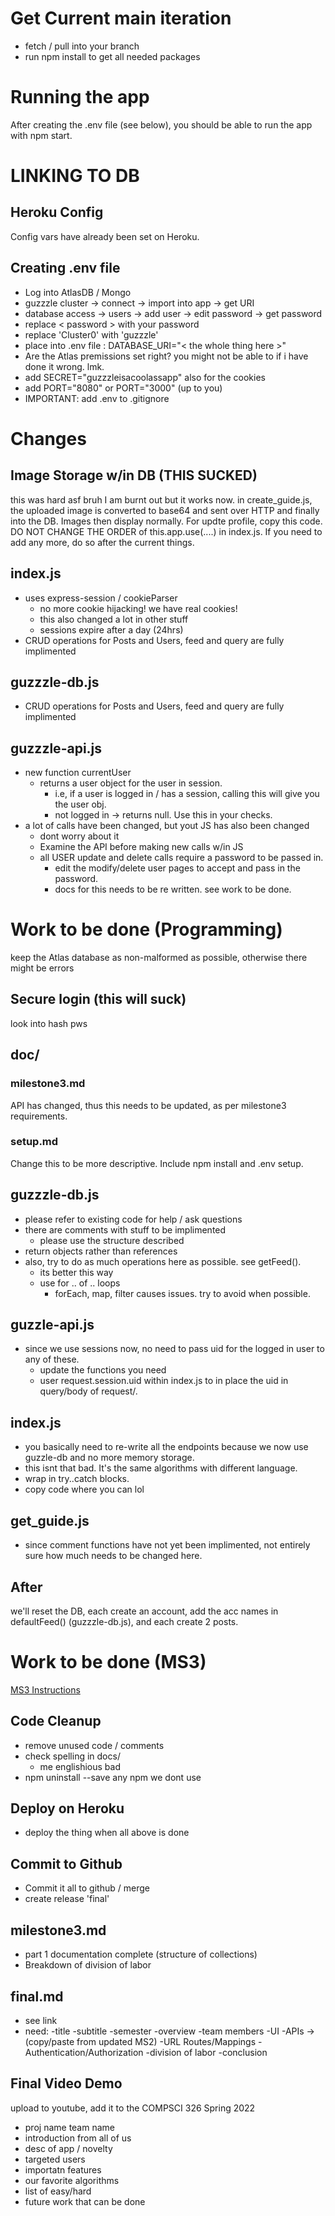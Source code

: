 # Get Current main iteration
- fetch / pull into your branch
- run npm install to get all needed packages
# Running the app
After creating the .env file (see below), you should be able to run the app with 
    npm start.

# LINKING TO DB
## Heroku Config
Config vars have already been set on Heroku.
## Creating .env file
- Log into AtlasDB / Mongo 
- guzzzle cluster -> connect -> import into app -> get URI
- database access -> users -> add user -> edit password -> get password
- replace < password > with your password
- replace 'Cluster0' with 'guzzzle'
- place into .env file : DATABASE_URI="< the whole thing here >"
- Are the Atlas premissions set right? you might not be able to if i have done it wrong. lmk.
- add SECRET="guzzzleisacoolassapp" also for the cookies 
- add PORT="8080" or PORT="3000" (up to you)
- IMPORTANT: add .env to .gitignore

# Changes
## Image Storage w/in DB (THIS SUCKED)
this was hard asf bruh I am burnt out but it works now. in create_guide.js, the uploaded image
is converted to base64 and sent over HTTP and finally into the DB. Images then display normally.
For updte profile, copy this code.
DO NOT CHANGE THE ORDER of this.app.use(....) in index.js. If you need to add any more, do so after
the current things. 
## index.js
- uses express-session / cookieParser
    - no more cookie hijacking! we have real cookies!
    - this also changed a lot in other stuff
    - sessions expire after a day (24hrs)
- CRUD operations for Posts and Users, feed and query are fully implimented
## guzzzle-db.js
- CRUD operations for Posts and Users, feed and query are fully implimented
## guzzzle-api.js
- new function currentUser
    - returns a user object for the user in session.
        - i.e, if a user is logged in / has a session, calling this will give you the user obj.
        - not logged in -> returns null. Use this in your checks.
- a lot of calls have been changed, but yout JS has also been changed
    - dont worry about it
    - Examine the API before making new calls w/in JS
    - all USER update and delete calls require a password to be passed in. 
        - edit the modify/delete user pages to accept and pass in the password.
        - docs for this needs to be re written. see work to be done.

# Work to be done (Programming)
keep the Atlas database as non-malformed as possible, otherwise there might be errors
## Secure login (this will suck)
look into hash pws
## doc/
### milestone3.md
API has changed, thus this needs to be updated, as per milestone3 requirements.
### setup.md
Change this to be more descriptive. Include npm install and .env setup.
## guzzzle-db.js
- please refer to existing code for help / ask questions
- there are comments with stuff to be implimented
    - please use the structure described
- return objects rather than references
- also, try to do as much operations here as possible. see getFeed().
    - its better this way
    - use for .. of .. loops 
        - forEach, map, filter causes issues. try to avoid when possible.
## guzzle-api.js
- since we use sessions now, no need to pass uid for the logged in user to any of these.
    - update the functions you need
    - user request.session.uid within index.js to in place the uid in query/body of request/.
## index.js
- you basically need to re-write all the endpoints because we now use guzzle-db and no more memory storage.
- this isnt that bad. It's the same algorithms with different language.
- wrap in try..catch blocks.
- copy code where you can lol
## get_guide.js
- since comment functions have not yet been implimented, not entirely sure how much needs to be changed here.
## After
we'll reset the DB, each create an account, add the acc names in defaultFeed() (guzzzle-db.js), and each create 2 posts.

# Work to be done (MS3)
[MS3 Instructions](https://docs.google.com/document/d/1-2zJJM-6HB0Xd9fPTUu4u-nnM-hNadf2pltNm-MKE8s/edit)
## Code Cleanup
- remove unused code / comments
- check spelling in docs/
    - me englishious bad
- npm uninstall --save any npm we dont use
## Deploy on Heroku
- deploy the thing when all above is done
## Commit to Github
- Commit it all to github / merge
- create release 'final'
## milestone3.md
- part 1 documentation complete (structure of collections)
- Breakdown of division of labor
## final.md
- see link
- need:
    -title
    -subtitle
    -semester
    -overview
    -team members
    -UI
    -APIs -> (copy/paste from updated MS2)
    -URL Routes/Mappings
    -Authentication/Authorization
    -division of labor
    -conclusion
## Final Video Demo
upload to youtube, add it to the COMPSCI 326 Spring 2022 
- proj name team name
- introduction from all of us
- desc of app / novelty
- targeted users
- importatn features
- our favorite algorithms
- list of easy/hard
- future work that can be done
